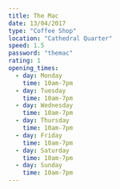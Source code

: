 ```yaml
---
title: The Mac
date: 13/04/2017
type: "Coffee Shop"
location: "Cathedral Quarter"
speed: 1.5
password: "themac"
rating: 1
opening_times:
  - day: Monday
    time: 10am-7pm
  - day: Tuesday
    time: 10am-7pm
  - day: Wednesday
    time: 10am-7pm
  - day: Thursday
    time: 10am-7pm
  - day: Friday
    time: 10am-7pm
  - day: Saturday
    time: 10am-7pm
  - day: Sunday
    time: 10am-7pm
---
```

